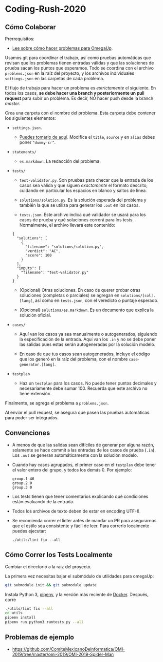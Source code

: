 # Coding-Rush-2020

## Cómo Colaborar

Prerrequisitos:
- [Lee sobre cómo hacer problemas para OmegaUp](https://github.com/omegaup/omegaup/wiki/C%C3%B3mo-escribir-problemas-para-omegaUp#problemas-de-lenguaje-ccjavapascal).

Usamos git para coordinar el trabajo, así como pruebas automáticas
que revisan que los problemas tienen entradas válidas y que las
soluciones de prueba sacan los puntos que esperamos. Todo se coordina
con el archivo `problems.json` en la raíz del proyecto, y los
archivos individuales `settings.json` en las carpetas de cada problema.

El flujo de trabajo para hacer un problema es _estrictamente_
el siguiente. En todos los casos, **se debe hacer una branch y posteriormente un pull request** para subir un problema. Es decir, NO hacer push desde la branch _master_.

Crea una carpeta con el nombre del problema. Esta carpeta debe contener los siguientes elementos:

* `settings.json`. 

  - [Puedes tomarlo de aquí](https://github.com/ComiteMexicanoDeInformatica/OMI-2019/blob/master/omi-2019/OMI-2019-Spider-Man/settings.json). Modifica el `title`, `source` y en `alias` debes poner `"dummy-cr"`.

* `statements/`

  - `es.markdown`. La redacción del problema.

* `tests/`

  - `test-validator.py`. Son pruebas para checar que la entrada de los casos sea válida y que siguen _exactamente_ el formato descrito, cuidando en particular los espacios en blanco y saltos de línea.

  - `solutions/solution.py`. Es la solución esperada del problema y también la que se utiliza para generar los `.out` en los casos.

  - `tests.json`. Este archivo indica qué validador se usará para los casos de prueba y qué soluciones correrá para los tests. Normalmente, el archivo llevará este contenido:

  ```
  {
    "solutions": [
      {
        "filename": "solutions/solution.py",
        "verdict": "AC",
        "score": 100
      }
    ],
    "inputs": {
      "filename": "test-validator.py"
    }
  }
  ```

  - (Opcional) Otras soluciones. En caso de querer probar otras soluciones (completas o parciales) se agregan en `solutions/[sol].[lang]`, así como en `tests.json`, con el veredicto o puntaje esperado.

  - (Opcional) `solutions/es.markdown`. Es un documento que explica la solución oficial.

* `cases/`

  - Aquí van los casos ya sea manualmente o autogenerados, siguiendo la especificación de la entrada. Aquí van los `.in` y no se debe poner las salidas pues estas serán autogeneradas por la solución modelo.

  - En caso de que tus casos sean autogenerados, incluye el código que los generó en la raíz del problema, con el nombre `case-generator.[lang]`.

* `testplan`

  - Haz un `testplan` para los casos. No puede tener puntos decimales y
  necesariamente debe sumar 100. Recuerda que este archivo no tiene extensión.

Finalmente, se agrega el problema a `problems.json`.

Al enviar el pull request, se asegura que pasen las pruebas automáticas para poder ser integrados.

## Convenciones

- A menos de que las salidas sean difíciles de generar por alguna
  razón, solamente se hace commit a las entradas de los casos
  de prueba (`.in`). Los `.out` se generan automáticamente con la
  solución modelo.
- Cuando hay casos agrupados, el primer caso en el `testplan` debe
  tener el valor entero del grupo, y todos los demás 0. Por ejemplo:

  ```
  group.1 40
  group.2 0
  group.3 0
  ```

- Los tests tienen que tener comentarios explicando qué condiciones están evaluando de la entrada.
- Todos los archivos de texto deben de estar en encoding UTF-8.
- Se recomienda correr el linter antes de mandar un PR para asegurarnos que el estilo
  sea consistente y fácil de leer. Para correrlo localmente puedes ejecutar:

  ```shell
  ./utils/lint fix --all
  ```

## Cómo Correr los Tests Localmente

Cambiar el directorio a la raíz del proyecto.

La primera vez necesitas bajar el submódulo de
utilidades para omegaUp:

```bash
git submodule init && git submodule update
```

Instala Python 3, [pipenv](https://github.com/pypa/pipenv),
y la versión más reciente de [Docker](https://docs.docker.com/get-docker/).
Después, corre

```bash
./utils/lint fix --all
cd utils
pipenv install
pipenv run python3 runtests.py --all
```

## Problemas de ejemplo

- https://github.com/ComiteMexicanoDeInformatica/OMI-2019/tree/master/omi-2019/OMI-2019-Spider-Man